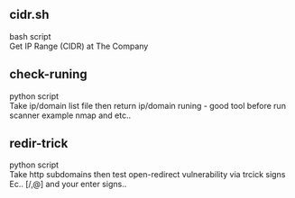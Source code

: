 ## cidr.sh 
bash script<br> Get IP Range (CIDR) at The Company <br>

## check-runing
python script <br> Take ip/domain list file then return ip/domain runing - good tool before run scanner example nmap and etc..

## redir-trick
python script <br> Take http subdomains then test open-redirect vulnerability via trcick signs Ec.. [/,@] and your enter signs..
